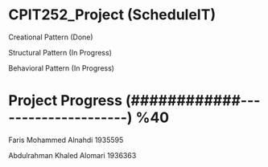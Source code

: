 # CPIT252_Project (ScheduleIT)
Creational Pattern (Done)

Structural Pattern (In Progress)

Behavioral Pattern (In Progress)

Project Progress
(############---------------------) %40
=======================================
Faris Mohammed Alnahdi  1935595

Abdulrahman Khaled Alomari  1936363
